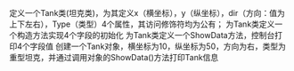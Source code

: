  定义一个Tank类(坦克类)，为其定义x（横坐标），y（纵坐标），dir（方向：值为上下左右），Type（类型）4个属性，其访问修饰符均为公有；
 为Tank类定义一个构造方法实现4个字段的初始化
 为Tank类定义一个ShowData方法，控制台打印4个字段值
 创建一个Tank对象，横坐标为10，纵坐标为50，方向为右，类型为重型坦克，并通过调用对象的ShowData()方法打印Tank信息